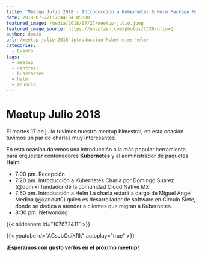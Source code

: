 ```yaml
---
title: "Meetup Julio 2018 - Introducción a Kubernetes & Helm Package Manager"
date: 2018-07-27T17:44:04-05:00
featured_image: /media/2018/07/27/meetup-julio.jpeg
featured_image_source: https://unsplash.com/photos/7JX0-bfiuxQ
author: domix
url: /meetup-julio-2018-introduccion-kubernetes-helm/
categories:
  - Evento
tags:
  - meetup
  - centraal
  - kubernetes
  - helm
  - anuncio
---
```


# Meetup Julio 2018

El martes 17 de julio tuvimos nuestro meetup bimestral, en esta ocasión tuvimos un par de charlas muy interesantes.

En esta ocasión daremos una introducción a la más popular herramienta para orquestar contenedores **Kubernetes** y al administrador de paquetes **Helm**

* 7:00 pm. Recepción
* 7:20 pm. Introducción a Kubernetes
Charla por Domingo Suarez (@domix) fundador de la comunidad Cloud Native MX
* 7:50 pm. Introducción a Helm
La charla estará a cargo de Miguel Angel Medina (@kanolat0) quien es
desarrollador de software en Circulo Siete, donde se dedica a atender
a clientes que migran a Kubernetes.
* 8:30 pm. Networking

{{< slideshare id="107672411" >}}

{{< youtube id="ACsJbOuiXRk" autoplay="true" >}}

**¡Esperamos con gusto verlos en el próximo meetup!**

[03]: https://twitter.com/gojcs